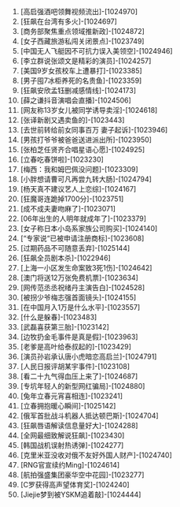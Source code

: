 
1. [高启强酒吧领舞视频流出]-[1024970]
1. [狂飙在台湾有多火]-[1024697]
1. [商务部聚焦重点领域推新政]-[1024872]
1. [女子西藏旅游私闯关闭景点]-[1023749]
1. [中国无人飞艇因不可抗力误入美领空]-[1024946]
1. [李立群说张颂文是精彩的演员]-[1024257]
1. [美国9岁女孩校车上遭暴打]-[1023385]
1. [男子囤7冰柜养死的名贵鱼]-[1023359]
1. [狂飙安欣孟钰删减感情线]-[1024173]
1. [薛之谦抖音演唱会直播]-[1024506]
1. [网友称13岁女儿被同学诱导卖淫]-[1024618]
1. [张译新剧又遇卖鱼的]-[1023443]
1. [去世前转给前女同事百万 妻子起诉]-[1023946]
1. [男孩打爷爷被爸爸送进派出所]-[1023950]
1. [张柏芝任贤齐合唱星语心愿]-[1024925]
1. [立春吃春饼啦]-[1023230]
1. [梅西：我和姆巴佩没问题]-[1023309]
1. [小胖想请曹可凡再尝九转大肠]-[1024794]
1. [杨天真不建议艺人上恋综]-[1024167]
1. [狂魔哥连跪掉1700分]-[1023751]
1. [成不成夫妻吻麻了]-[1023071]
1. [06年出生的人明年就成年了]-[1023379]
1. [女子称日本小岛系家族公司购买]-[1024140]
1. [“专家说“已被申请注册商标]-[1023608]
1. [过期药品不可随意丢弃]-[1025144]
1. [狂飙全员剧本杀]-[1022946]
1. [上海一小区发生命案致3死1伤]-[1024642]
1. [澳门将送12万张免费机票]-[1023634]
1. [网传范丞丞祝绪丹主演告白]-[1024528]
1. [被拐少爷梅志强首面镜头]-[1024155]
1. [在中国月入1万是什么水平]-[1023557]
1. [什么是躲春]-[1023483]
1. [武磊喜获第三胎]-[1023142]
1. [边牧扔金毛事件是真是假]-[1023963]
1. [老爹是高叶给泰叔起的]-[1023429]
1. [演员孙岩承认唐小虎暗恋高启兰]-[1024791]
1. [人民日报评胡某宇事件]-[1023108]
1. [看二十九气得血压上来了]-[1024687]
1. [专坑年轻人的新型网红骗局]-[1024880]
1. [兔年立春元宵喜相连]-[1023241]
1. [立春拥抱暖心瞬间]-[1025142]
1. [俄军首批战斗机器人抵达顿巴斯]-[1024704]
1. [狂飙唇语解读信息量好大]-[1024288]
1. [全网最细致解说狂飙]-[1023430]
1. [韩国战机误射热诱弹]-[1024277]
1. [克里米亚没收对俄不友好外国人财产]-[1024740]
1. [RNG官宣续约Ming]-[1024614]
1. [航拍强盛集团豪华空中花园]-[1023277]
1. [C罗获得高声望体育奖]-[1024240]
1. [Jiejie梦到被YSKM追着敲]-[1024444]